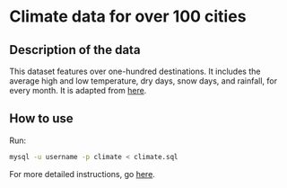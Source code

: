 # Climate data for over 100 cities

## Description of the data

This dataset features over one-hundred destinations. It includes the average high and low temperature, dry days, snow days, and rainfall, for every month.
It is adapted from [here](https://michaelxander.com/climate-data/).

## How to use

Run:

```sh
mysql -u username -p climate < climate.sql
```

For more detailed instructions, go [here](../README.md).